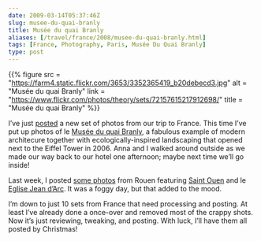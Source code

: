 ```yaml
--- 
date: 2009-03-14T05:37:46Z
slug: musee-du-quai-branly
title: Musée du quai Branly
aliases: [/travel/france/2008/musee-du-quai-branly.html]
tags: [France, Photography, Paris, Musée Du Quai Branly]
type: post
---
```


{{% figure
  src   = "https://farm4.static.flickr.com/3653/3352365419_b20debecd3.jpg"
  alt   = "Musée du quai Branly"
  link  = "https://www.flickr.com/photos/theory/sets/72157615217912698/"
  title = "Musée du quai Branly"
%}}

I’ve just [posted] a new set of photos from our trip to France. This time I’ve
put up photos of le [Musée du quai Branly], a fabulous example of modern
architecure together with ecologically-inspired landscaping that opened next to
the Eiffel Tower in 2006. Anna and I walked around outside as we made our way
back to our hotel one afternoon; maybe next time we’ll go inside!

Last week, I posted [some photos] from Rouen featuring [Saint Ouen] and le
[Eglise Jean d’Arc]. It was a foggy day, but that added to the mood.

I’m down to just 10 sets from France that need processing and posting. At least
I’ve already done a once-over and removed most of the crappy shots. Now it’s
just reviewing, tweaking, and posting. With luck, I’ll have them all posted by
Christmas!

  [posted]: https://www.flickr.com/photos/theory/sets/72157615217912698/
    "Musée du quai Branly"
  [Musée du quai Branly]: http://www.quaibranly.fr/
  [some photos]: https://www.flickr.com/photos/theory/sets/72157614752983549/
    "Saint Ouen, Eglise Jean d’Arc"
  [Saint Ouen]: https://en.wikipedia.org/wiki/Abbey_of_Saint-Ouen
    "Wikipedia: “Church of St. Ouen, Rouen”"
  [Eglise Jean d’Arc]: http://www.cathedrale-rouen.net/patrimoine/visites/stejda.htm
